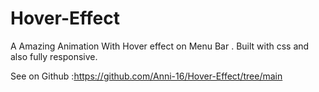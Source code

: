 # Hover-Effect
A Amazing Animation With Hover effect on Menu Bar . Built with css and also fully responsive.

See on Github :https://github.com/Anni-16/Hover-Effect/tree/main
